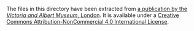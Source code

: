 The files in this directory have been extracted from [a publication by the _Victoria and Albert Museum_, London](http://www.vam.ac.uk/content/articles/e/entartete-kunst/). It is available under a [Creative Commons Attribution-NonCommercial 4.0 International License](http://creativecommons.org/licenses/by-nc/4.0/deed.en).

